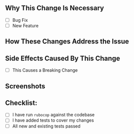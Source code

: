 <!--- Well formatted issues help everyone.  Take a few minutes to get a -->
<!--- primer on markdown here: http://bit.ly/2lB1raW -->

## Why This Change Is Necessary

<!--- Identify the High Level Type of Change -->
- [ ] Bug Fix
- [ ] New Feature

<!--- Now describe to reviewers of your pull request what to expect in the -->
<!--- PR, thereby allowing them to more easily identify and point out -->
<!--- unrelated changes. -->

## How These Changes Address the Issue
<!--- Describe, at a high level, what was done to affect change. -->
<!--- If your change is obvious, you may be able to omit addressing this. -->

## Side Effects Caused By This Change

- [ ] This Causes a Breaking Change

<!--- This is the most important topic to answer, as it can point out -->
<!--- problems where you are making too many changes in one commit or branch. -->
<!--- One or two bullet points for related changes may be okay, but five or -->
<!--- six are likely indicators of a PR that is doing too many things. -->

## Screenshots
<!--- Add screenshots of changes to the UI if appropriate, otherwise delete -->
<!--- this section. -->

## Checklist:
<!--- Go over all the following points, and put an `x` in all the boxes that -->
<!--- apply. -->
- [ ] I have run `rubocop` against the codebase
- [ ] I have added tests to cover my changes
- [ ] All new and existing tests passed
